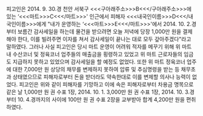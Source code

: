피고인은 2014. 9. 30.경 천안 서북구 <<<구아래주소>>>B<<</구아래주소>>>에 있는 ‘<<<마트>>>C<<</마트>>>' 인근에서 피해자 <<<내국인이름>>>D<<</내국인이름>>>에게 "내가 운영하는 ‘<<<마트>>>E<<</마트>>>'에서 2014. 10. 2.경부터 보름간 감사세일을 하는데 물건을 받으려면 오늘 저녁에 당장 1,000만 원을 결제해야 한다, 이를 빌려주면 이자를 쳐서 감사세일이 끝나는 대로 모두 갚아주겠다"라고 말하였다. 그러나 사실 피고인은 당시 마트 운영이 어려워 적자를 메꾸기 위해 위 마트 내 수산코너 및 정육코너 업주들의 매출금을 횡령하고 있었고 위 마트 근로자들의 임금도 지급하지 못하고 있었으며 감사세일을 할 예정도 없었다. 또한 위 마트 정육코너 업주에 대한 7,000만 원 상당의 채무를 변제하지 못하여 압류 및 추심명령을 받는 등 채무초과 상태였으므로 피해자로부터 돈을 받더라도 약속한대로 이를 변제할 의사나 능력이 없었다. 피고인은 위와 같이 피해자를 기망하고 이에 속은 피해자로부터 차용금 명목으로 같은 날 1,000만 원 권 수표 1장, 2014. 10. 1. 3,000만 원 권 수표 1장, 2014. 10. 3.경부터 10. 4.경까지의 사이에 100만 원 권 수표 2장을 교부받아 합계 4,200만 원을 편취하였다.